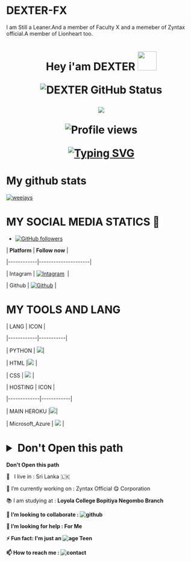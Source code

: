 # DEXTER-FX
I am Still a Leaner.And a member of Faculty X and a memeber of Zyntax official.A member of Lionheart too.

<h1 align="center">Hey i'am DEXTER <img src="https://camo.githubusercontent.com/2c8b3670d933220ae3c023fa1d568682975cce3f10799d0d3ff5ecac394b4ee8/68747470733a2f2f6d656469612e67697068792e636f6d2f6d656469612f31326f75664342304d795a31476f2f67697068792e676966" width="50px">

![DEXTER GitHub Status](https://github-readme-stats.vercel.app/api?username=weejays&show_icons=true&theme=midnight-purple)

 

<img align="center" src="https://raw.githubusercontent.com/onimur/.github/master/.resources/git-header.svg" style="max-width:20%;">

 

 ![Profile views](https://gpvc.arturio.dev/slgeekshow)

 

 [![Typing SVG](https://readme-typing-svg.herokuapp.com?color=66FF00&lines=-%3E+Deploy+some+bots;-%3E+Github+student;-%3E+Codes+learner;-%3EYoutuber;-%3E+OL+student;-%3E+Html+user)](https://git.io/typing-svg)

 

# My github stats

<p align="left"> <a href="https://github.com/weejays"><img src="https://github-profile-trophy.vercel.app/?username=weejays&no-bg=true" alt="weejays" /></a> </p>


 

# MY SOCIAL MEDIA STATICS 👋 

- [![GitHub followers](https://img.shields.io/github/followers/weejays.svg?style=social&label=Follow&maxAge=2592000)](https://github.com/weejays?tab=followers)

 
| **Platform** |  **Follow now**   |

|------------|---------------------|

|  Intagram | [![Intagram](https://img.shields.io/badge/Follow%20me%20on%20Instagram-4d267a?style=style=flat&labelColor=224242&logoColor=white&for-the-badge&logo=instagram)](https://www.instagram.com/wee_jay_s/)&nbsp; |

| Github | [![Github](https://img.shields.io/badge/Github-000000?style=style=flat&labelColor=224242&logoColor=white&for-the-badge&logo=github)](https://github.com/weejays) |

 

# MY TOOLS AND LANG

|  LANG  |  ICON   |

|------------|-----------|

| PYTHON  | <a href="#"><img src="https://img.shields.io/badge/Python-14354C?style=for-the-badge&logo=python&logoColor=white"></a>|

|  HTML |<a href="#"><img src="https://img.shields.io/badge/HTML5-E34F26?style=for-the-badge&logo=html5&logoColor=white"></a> |

| CSS  | <a href="#"><img src="https://img.shields.io/badge/CSS3-1572B6?style=for-the-badge&logo=css3&logoColor=white"></a> |

 

 

| HOSTING  |  ICON  |

|-------------|------------|

| MAIN HEROKU  |<a href="#"><img src="https://img.shields.io/badge/Heroku-430098?style=for-the-badge&logo=heroku&logoColor=white"></a>|

| Microsoft_Azure | <a href="#"><img src="https://img.shields.io/badge/Microsoft_Azure-0089D6?style=for-the-badge&logo=microsoft-azure&logoColor=white"></a> |

<h1><details>

  <summary><b>Don't Open this path </b></summary>

 </details></h1>

  <summary><b>Don't Open this path </b></summary>

  🚶‍ &nbsp; I live in : Sri Lanka 🇱🇰  <br>

  🔭 I’m currently working on : Zyntax Official 😋 Corporation  <br>

  📚 I am studying at : <b> Loyola College Bopitiya Negombo Branch <b> <br>

  👯 I’m looking to collaborate : ![github](https://img.shields.io/badge/On-Github-black)  <br>

  🤔 I’m looking for help : For  Me  <br>

  ⚡ Fun fact: I'm just an ![age](https://img.shields.io/badge/Age-15-blue) Teen 

 

  📫 How to reach me : ![contact](https://img.shields.io/badge/Contact%20me-On%20Telegram-blue)

 

 

 

